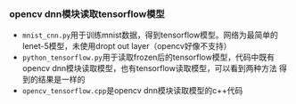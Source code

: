 ### opencv dnn模块读取tensorflow模型
 - ```mnist_cnn.py```用于训练mnist数据，得到tensorflow模型。网络为最简单的lenet-5模型，未使用dropt out layer（opencv好像不支持）  
 - ```python_tensorflow.py```用于读取frozen后的tensorflow模型，代码中既有opencv dnn模块读取模型，也有tensorflow读取模型，可以看到两种方法
得到的结果是一样的  
 - ```opencv_tensorflow.cpp```是opencv dnn模块读取模型的c++代码
